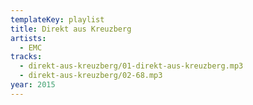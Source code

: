 ```yaml
---
templateKey: playlist
title: Direkt aus Kreuzberg
artists:
  - EMC
tracks:
  - direkt-aus-kreuzberg/01-direkt-aus-kreuzberg.mp3
  - direkt-aus-kreuzberg/02-68.mp3
year: 2015
---
```


